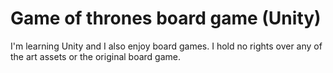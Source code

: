 # Game of thrones board game (Unity)
I'm learning Unity and I also  enjoy board games. I hold no rights over any of the art assets or the original board game.
